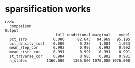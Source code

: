 # sparsification works

    Code
      comparison
    Output
                           full conditional marginal    model
      pct_zero            0.000      82.645   94.969   95.195
      pct_density_lost    0.000       0.283    1.004    1.033
      mean_step_cor       0.992       0.992    0.992    0.992
      mean_distr_cor      0.991       0.991    0.991    0.991
      st_traverse_cor     0.984       0.983    0.982    0.981
      n_states         1366.000    1366.000 1076.000 1076.000

